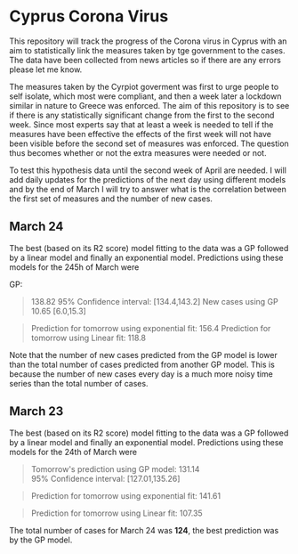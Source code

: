# Cyprus Corona Virus

This repository will track the progress of the Corona virus in Cyprus with an aim to statistically link the measures taken by tge government to the cases. The data have been collected from news articles so if there are any errors please let me know. 

The measures taken by the Cyrpiot goverment was first to urge people to self isolate, which most were compliant, and then a week later a lockdown similar in nature to Greece was enforced. The aim of this repository is to see if there is any statistically significant change from the first to the second week. Since most experts say that at least a week is needed to tell if the measures have been effective the effects of the first week will not have been visible before the second set of measures was enforced. The question thus becomes whether or not the extra measures were needed or not.

To test this hypothesis data until the second week of April are needed. I will add daily updates for the predictions of the next day using  different models and by the end of March I will try to answer what is the correlation between the first set of measures and the number of new cases.

## March 24

The best (based on its R2 score) model fitting to the data was a GP followed by a linear model and finally an exponential model. Predictions using these models for the 245h of March were

GP: 
>  138.82   95% Confidence interval: [134.4,143.2]
New cases using GP
> 10.65 [6.0,15.3]

> Prediction for tomorrow using exponential fit: 156.4
> Prediction for tomorrow using Linear fit: 118.8

Note that the number of new cases predicted from the GP model is lower than the total number of cases predicted from another GP model. This is because the number of new cases every day is a much more noisy time series than the total number of cases. 

## March 23

The best (based on its R2 score) model fitting to the data was a GP followed by a linear model and finally an exponential model. Predictions using these models for the 24th of March were

> Tomorrow's prediction using GP model: 131.14   
> 95% Confidence interval: [127.01,135.26]

> Prediction for tomorrow using exponential fit: 141.61

> Prediction for tomorrow using Linear fit: 107.35

The total number of cases for March 24 was **124**, the best prediction was by the GP model. 

